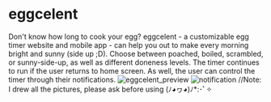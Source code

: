 # eggcelent
Don't know how long to cook your egg? eggcelent - a customizable egg timer website and mobile app - can help you out to make every morning bright and sunny (side up ;D). Choose between poached, boiled, scrambled, or sunny-side-up, as well as different doneness levels. The timer continues to run if the user returns to home screen. As well, the user can control the timer through their notifications.
![eggcelent_preview](https://user-images.githubusercontent.com/71673279/117899297-c7af7200-b294-11eb-8534-d468a0c7af28.png)
![notification](https://user-images.githubusercontent.com/71673279/117899530-4e644f00-b295-11eb-9850-b68eed5a1ae7.png)
//Note: I drew all the pictures, please ask before using (ﾉ◕ヮ◕)ﾉ*:･ﾟ✧

